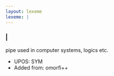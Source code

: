 ```yaml
---
layout: lexeme
lexeme: |
---
```


###  |

pipe used in computer systems, logics etc.
* UPOS:  SYM
* Added from:  omorfi++

